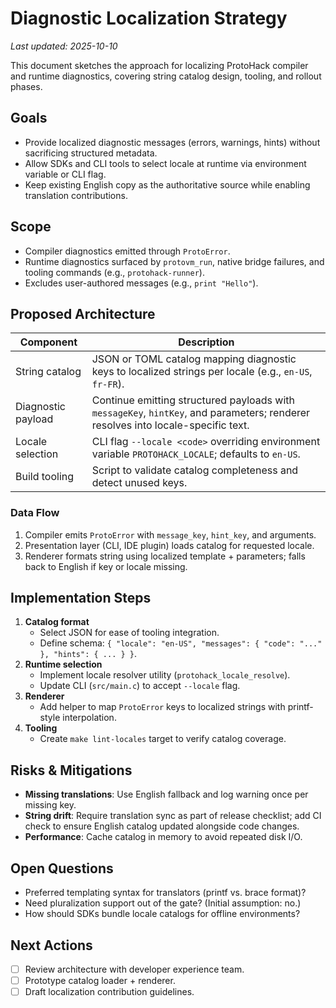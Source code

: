 # Diagnostic Localization Strategy

_Last updated: 2025-10-10_

This document sketches the approach for localizing ProtoHack compiler and
runtime diagnostics, covering string catalog design, tooling, and rollout
phases.

## Goals

- Provide localized diagnostic messages (errors, warnings, hints) without
  sacrificing structured metadata.
- Allow SDKs and CLI tools to select locale at runtime via environment
  variable or CLI flag.
- Keep existing English copy as the authoritative source while enabling
  translation contributions.

## Scope

- Compiler diagnostics emitted through `ProtoError`.
- Runtime diagnostics surfaced by `protovm_run`, native bridge failures,
  and tooling commands (e.g., `protohack-runner`).
- Excludes user-authored messages (e.g., `print "Hello"`).

## Proposed Architecture

| Component | Description |
| --- | --- |
| String catalog | JSON or TOML catalog mapping diagnostic keys to localized strings per locale (e.g., `en-US`, `fr-FR`). |
| Diagnostic payload | Continue emitting structured payloads with `messageKey`, `hintKey`, and parameters; renderer resolves into locale-specific text. |
| Locale selection | CLI flag `--locale <code>` overriding environment variable `PROTOHACK_LOCALE`; defaults to `en-US`. |
| Build tooling | Script to validate catalog completeness and detect unused keys. |

### Data Flow

1. Compiler emits `ProtoError` with `message_key`, `hint_key`, and
   arguments.
2. Presentation layer (CLI, IDE plugin) loads catalog for requested locale.
3. Renderer formats string using localized template + parameters; falls
   back to English if key or locale missing.

## Implementation Steps

1. **Catalog format**
   - Select JSON for ease of tooling integration.
   - Define schema: `{ "locale": "en-US", "messages": { "code": "..." }, "hints": { ... } }`.
2. **Runtime selection**
   - Implement locale resolver utility (`protohack_locale_resolve`).
   - Update CLI (`src/main.c`) to accept `--locale` flag.
3. **Renderer**
   - Add helper to map `ProtoError` keys to localized strings with printf-style
     interpolation.
4. **Tooling**
   - Create `make lint-locales` target to verify catalog coverage.

## Risks & Mitigations

- **Missing translations**: Use English fallback and log warning once per
  missing key.
- **String drift**: Require translation sync as part of release checklist;
  add CI check to ensure English catalog updated alongside code changes.
- **Performance**: Cache catalog in memory to avoid repeated disk I/O.

## Open Questions

- Preferred templating syntax for translators (printf vs. brace format)?
- Need pluralization support out of the gate? (Initial assumption: no.)
- How should SDKs bundle locale catalogs for offline environments?

## Next Actions

- [ ] Review architecture with developer experience team.
- [ ] Prototype catalog loader + renderer.
- [ ] Draft localization contribution guidelines.
